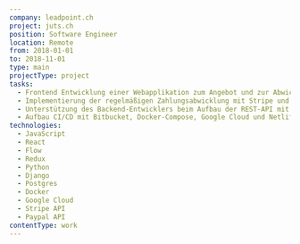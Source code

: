 ```yaml
---
company: leadpoint.ch
project: juts.ch
position: Software Engineer
location: Remote
from: 2018-01-01
to: 2018-11-01
type: main
projectType: project
tasks:
  - Frontend Entwicklung einer Webapplikation zum Angebot und zur Abwicklung von „Foodboxen“ im Abonnement
  - Implementierung der regelmäßigen Zahlungsabwicklung mit Stripe und PayPal
  - Unterstützung des Backend-Entwicklers beim Aufbau der REST-API mit Python/Django
  - Aufbau CI/CD mit Bitbucket, Docker-Compose, Google Cloud und Netlify
technologies:
  - JavaScript
  - React
  - Flow
  - Redux
  - Python
  - Django
  - Postgres
  - Docker
  - Google Cloud
  - Stripe API
  - Paypal API
contentType: work
---
```


